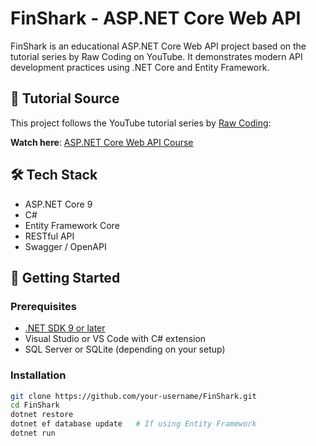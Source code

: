 # FinShark - ASP.NET Core Web API

FinShark is an educational ASP.NET Core Web API project based on the tutorial series by Raw Coding on YouTube. It demonstrates modern API development practices using .NET Core and Entity Framework.

## 🔗 Tutorial Source

This project follows the YouTube tutorial series by [Raw Coding](https://www.youtube.com/@RawCoding):

**Watch here**: [ASP.NET Core Web API Course](https://www.youtube.com/watch?v=qBTe6uHJS_Y&list=PL82C6-O4XrHfrGOCPmKmwTO7M0avXyQKc)

## 🛠 Tech Stack

- ASP.NET Core 9
- C#
- Entity Framework Core
- RESTful API
- Swagger / OpenAPI

## 🚀 Getting Started

### Prerequisites

- [.NET SDK 9 or later](https://dotnet.microsoft.com/download)
- Visual Studio or VS Code with C# extension
- SQL Server or SQLite (depending on your setup)

### Installation

```bash
git clone https://github.com/your-username/FinShark.git
cd FinShark
dotnet restore
dotnet ef database update   # If using Entity Framework
dotnet run

